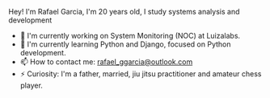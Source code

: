 Hey! I'm Rafael Garcia, I'm 20 years old, I study systems analysis and development

- 🔭 I'm currently working on System Monitoring (NOC) at Luizalabs.
- 🌱 I'm currently learning Python and Django, focused on Python development.
- 📫 How to contact me: rafael_ggarcia@outlook.com
- ⚡ Curiosity: I'm a father, married, jiu jitsu practitioner and amateur chess player.
